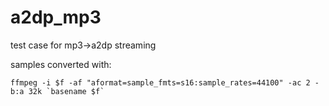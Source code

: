 # a2dp_mp3
test case for mp3->a2dp streaming


samples converted with:

```
ffmpeg -i $f -af "aformat=sample_fmts=s16:sample_rates=44100" -ac 2 -b:a 32k `basename $f`
```
